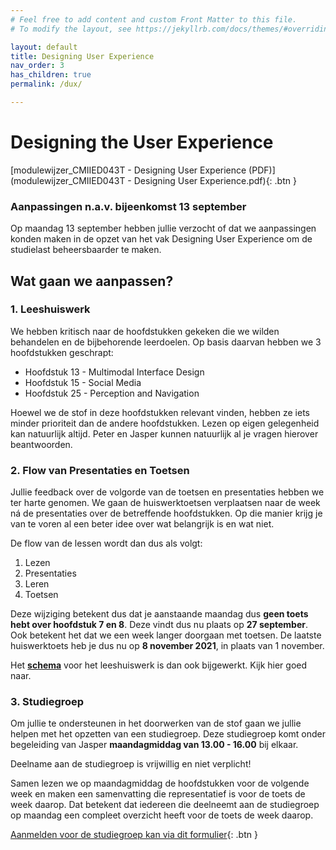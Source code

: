 ```yaml
---
# Feel free to add content and custom Front Matter to this file.
# To modify the layout, see https://jekyllrb.com/docs/themes/#overriding-theme-defaults

layout: default
title: Designing User Experience
nav_order: 3
has_children: true
permalink: /dux/

---
```


# Designing the User Experience

[modulewijzer_CMIIED043T - Designing User Experience (PDF)](modulewijzer_CMIIED043T - Designing User Experience.pdf){: .btn }

### Aanpassingen n.a.v. bijeenkomst 13 september

Op maandag 13 september hebben jullie verzocht of dat we aanpassingen konden maken in de opzet van het vak Designing User Experience om de studielast beheersbaarder te maken.


## Wat gaan we aanpassen?

### 1. Leeshuiswerk 
We hebben kritisch naar de hoofdstukken gekeken die we wilden behandelen en de bijbehorende leerdoelen. Op basis daarvan hebben we 3 hoofdstukken geschrapt:

- Hoofdstuk 13 - Multimodal Interface Design
- Hoofdstuk 15 - Social Media
- Hoofdstuk 25 - Perception and Navigation

Hoewel we de stof in deze hoofdstukken relevant vinden, hebben ze iets minder prioriteit dan de andere hoofdstukken. Lezen op eigen gelegenheid kan natuurlijk altijd. Peter en Jasper kunnen natuurlijk al je vragen hierover beantwoorden.

### 2. Flow van Presentaties en Toetsen
Jullie feedback over de volgorde van de toetsen en presentaties hebben we ter harte genomen. We gaan de huiswerktoetsen verplaatsen naar de week ná de presentaties over de betreffende hoofdstukken. Op die manier krijg je van te voren al een beter idee over wat belangrijk is en wat niet.

De flow van de lessen wordt dan dus als volgt:
1. Lezen
2. Presentaties
3. Leren
4. Toetsen

Deze wijziging betekent dus dat je aanstaande maandag dus **geen toets hebt over hoofdstuk 7 en 8**. Deze vindt dus nu plaats op **27 september**. Ook betekent het dat we een week langer doorgaan met toetsen. De laatste huiswerktoets heb je dus nu op **8 november 2021**, in plaats van 1 november.

Het [**schema**](leeshuiswerk.pdf) voor het leeshuiswerk is dan ook bijgewerkt. Kijk hier goed naar.

### 3. Studiegroep
Om jullie te ondersteunen in het doorwerken van de stof gaan we jullie helpen met het opzetten van een studiegroep. Deze studiegroep komt onder begeleiding van Jasper **maandagmiddag van 13.00 - 16.00** bij elkaar. 

Deelname aan de studiegroep is vrijwillig en niet verplicht!

Samen lezen we op maandagmiddag de hoofdstukken voor de volgende week en maken een samenvatting die representatief is voor de toets de week daarop. Dat betekent dat iedereen die deelneemt aan de studiegroep op maandag een compleet overzicht heeft voor de toets de week daarop.

[Aanmelden voor de studiegroep kan via dit formulier](https://forms.office.com/r/N6nW6sXpr0){: .btn }

